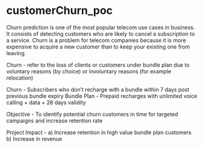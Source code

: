 # customerChurn_poc

Churn prediction is one of the most popular telecom use cases in business. It consists of detecting customers who are likely to cancel a subscription to a service. Churn is a problem for telecom companies because it is more expensive to acquire a new customer than to keep your existing one from leaving.

Churn - refer to the loss of clients or customers under bundle plan due to voluntary reasons (by choice) or involuntary reasons (for example relocation)

Churn - Subscribers who don’t recharge with a bundle within 7 days post previous bundle expiry Bundle Plan - Prepaid recharges with unlimited voice calling + data + 28 days validity

Objective - To identify potential churn customers in time for targeted campaigns and increase retention rate

Project Impact - a) Increase retention in high value bundle plan customers b) Increase in revenue
